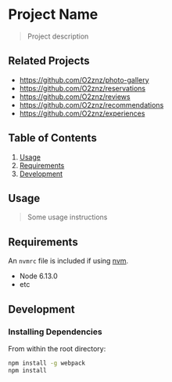 # Project Name

> Project description

## Related Projects

  - https://github.com/O2znz/photo-gallery
  - https://github.com/O2znz/reservations
  - https://github.com/O2znz/reviews
  - https://github.com/O2znz/recommendations
  - https://github.com/O2znz/experiences

## Table of Contents

1. [Usage](#Usage)
1. [Requirements](#requirements)
1. [Development](#development)

## Usage

> Some usage instructions

## Requirements

An `nvmrc` file is included if using [nvm](https://github.com/creationix/nvm).

- Node 6.13.0
- etc

## Development

### Installing Dependencies

From within the root directory:

```sh
npm install -g webpack
npm install
```

